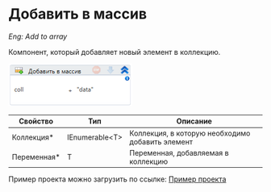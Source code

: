 # Добавить в массив

*Eng: Add to array*

Компонент, который добавляет новый элемент в коллекцию.

![](<../../../.gitbook/assets/image (276).png>)



| Свойство     | Тип             | Описание                                         |
| ------------ | --------------- | ------------------------------------------------ |
| Коллекция\*  | IEnumerable\<T> | Коллекция, в которую необходимо добавить элемент |
| Переменная\* | T               | Переменная, добавляемая в коллекцию              |


Пример проекта можно загрузить по ссылке: [Пример проекта](https://github.com/PrimoRPA/Learning/blob/master/StudioActivities/Ru/%D0%9A%D0%BE%D0%BB%D0%BB%D0%B5%D0%BA%D1%86%D0%B8%D0%B8/%D0%94%D0%BE%D0%B1%D0%B0%D0%B2%D0%B8%D1%82%D1%8C%20%D0%B2%20%D0%BC%D0%B0%D1%81%D1%81%D0%B8%D0%B2.ltw)
